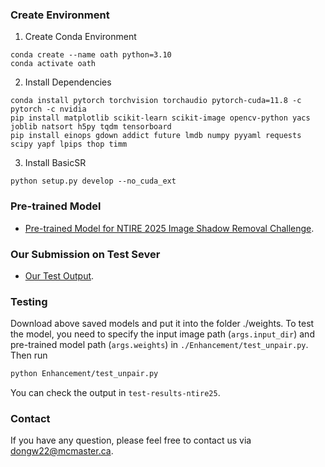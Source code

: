 ### Create Environment
1. Create Conda Environment
```
conda create --name oath python=3.10
conda activate oath
```

2. Install Dependencies
```
conda install pytorch torchvision torchaudio pytorch-cuda=11.8 -c pytorch -c nvidia
pip install matplotlib scikit-learn scikit-image opencv-python yacs joblib natsort h5py tqdm tensorboard
pip install einops gdown addict future lmdb numpy pyyaml requests scipy yapf lpips thop timm
```
3. Install BasicSR
```
python setup.py develop --no_cuda_ext
```

### Pre-trained Model
- [Pre-trained Model for NTIRE 2025 Image Shadow Removal Challenge](https://mcmasteru365-my.sharepoint.com/:u:/r/personal/dongw22_mcmaster_ca/Documents/2025NTIRE_shadow_removal/net_g_9600.pth?csf=1&web=1&e=JwsKhJ).

### Our Submission on Test Sever
- [Our Test Output](https://mcmasteru365-my.sharepoint.com/:u:/r/personal/dongw22_mcmaster_ca/Documents/25NTIRE_reflection_removal/shadow_test_result.zip?csf=1&web=1&e=pWtEb5).

### Testing
Download above saved models and put it into the folder ./weights. To test the model, you need to specify the input image path (`args.input_dir`) and pre-trained model path (`args.weights`) in `./Enhancement/test_unpair.py`. Then run
```bash
python Enhancement/test_unpair.py 
```
You can check the output in `test-results-ntire25`.



### Contact
If you have any question, please feel free to contact us via dongw22@mcmaster.ca.


